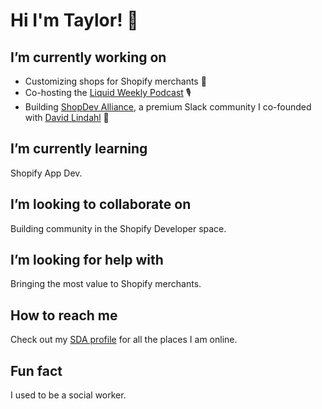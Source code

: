 # Hi I'm Taylor! 👋

## I’m currently working on
- Customizing shops for Shopify merchants 🚀
- Co-hosting the [Liquid Weekly Podcast](https://liquidweekly.com/podcast/) 🎙️
- Building [ShopDev Alliance](https://shopdevalliance.com/), a premium Slack community I co-founded with [David Lindahl](https://shopdevalliance.com/pages/members/david-lindahl) 🤝

## I’m currently learning
Shopify App Dev.

## I’m looking to collaborate on
Building community in the Shopify Developer space. 

## I’m looking for help with
Bringing the most value to Shopify merchants.

## How to reach me
Check out my [SDA profile](https://shopdevalliance.com/pages/members/taylor-page) for all the places I am online.

## Fun fact
I used to be a social worker.
